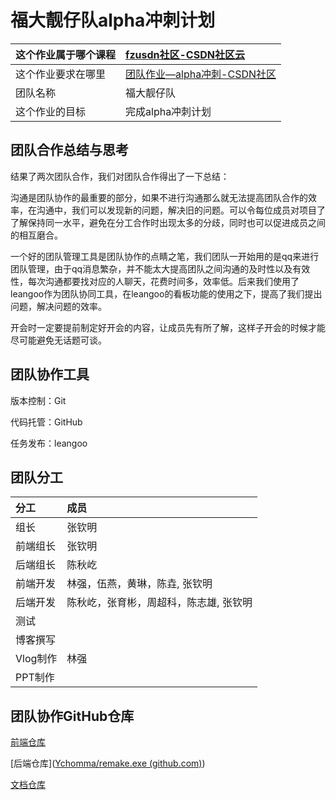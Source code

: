 # 福大靓仔队alpha冲刺计划

| 这个作业属于哪个课程 | [fzusdn社区-CSDN社区云](https://bbs.csdn.net/forums/fzusdn)  |
| :------------------- | :----------------------------------------------------------- |
| 这个作业要求在哪里   | [团队作业—alpha冲刺-CSDN社区](https://bbs.csdn.net/topics/609085527) |
| 团队名称             | 福大靓仔队                                                   |
| 这个作业的目标       | 完成alpha冲刺计划                                            |

## 团队合作总结与思考

结果了两次团队合作，我们对团队合作得出了一下总结：

沟通是团队协作的最重要的部分，如果不进行沟通那么就无法提高团队合作的效率，在沟通中，我们可以发现新的问题，解决旧的问题。可以令每位成员对项目了了解保持同一水平，避免在分工合作时出现太多的分歧，同时也可以促进成员之间的相互磨合。

一个好的团队管理工具是团队协作的点睛之笔，我们团队一开始用的是qq来进行团队管理，由于qq消息繁杂，并不能太大提高团队之间沟通的及时性以及有效性，每次沟通都要找对应的人聊天，花费时间多，效率低。后来我们使用了leangoo作为团队协同工具，在leangoo的看板功能的使用之下，提高了我们提出问题，解决问题的效率。

开会时一定要提前制定好开会的内容，让成员先有所了解，这样子开会的时候才能尽可能避免无话题可谈。

## 团队协作工具

版本控制：Git

代码托管：GitHub

任务发布：leangoo

## 团队分工

| 分工     | 成员                                   |
| :------- | :------------------------------------- |
| 组长     | 张钦明                                 |
| 前端组长 | 张钦明                                 |
| 后端组长 | 陈秋屹                                 |
| 前端开发 | 林强，伍燕，黄琳，陈垚, 张钦明         |
| 后端开发 | 陈秋屹，张育彬，周超科，陈志雄, 张钦明 |
| 测试     |                                        |
| 博客撰写 |                                        |
| Vlog制作 | 林强                                   |
| PPT制作  |                                        |

## 团队协作GitHub仓库

[前端仓库](https://github.com/XZhang785/FzuLifeFront.git)

[后端仓库]([Ychomma/remake.exe (github.com)](https://github.com/Ychomma/remake.exe))

[文档仓库](https://github.com/XZhang785/FzuLifeDoc.git)

